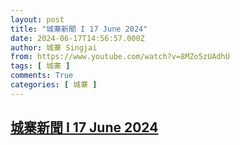 ```yaml
---
layout: post
title: "城寨新聞 I 17 June 2024"
date: 2024-06-17T14:56:57.000Z
author: 城寨 Singjai
from: https://www.youtube.com/watch?v=8MZo5zUAdhU
tags: [ 城寨 ]
comments: True
categories: [ 城寨 ]
---
```

<!--1718636217000-->
[城寨新聞 I 17 June 2024](https://www.youtube.com/watch?v=8MZo5zUAdhU)
------

<div>

</div>
